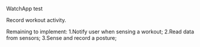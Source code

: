 WatchApp test

Record workout activity.

Remaining to implement: 1.Notify user when sensing a workout; 2.Read data from sensors; 3.Sense and record a posture;
